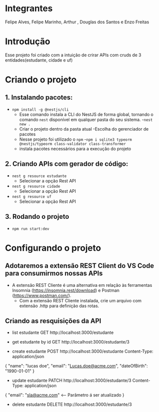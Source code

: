 # Integrantes
Felipe Alves, Felipe Marinho, Arthur , Douglas dos Santos e Enzo Freitas

# Introdução
Esse projeto foi criado com a intuição de crirar APIs com cruds de 3 entidades(estudante, cidade e uf)

# Criando o projeto
## 1. Instalando pacotes: 
- `npm install -g @nestjs/cli`
    - Esse comando instala a CLI do NestJS de forma global, tornando o comando `nest` disponível em qualquer pasta do seu sistema.
-`nest new .`
    - Criar o projeto dentro da pasta atual
-Escolha do gerenciador de pacotes
    - Nesse projeto foi utilizado o `npm`
-`npm i sqlite3 typeorm @nestjs/typeorm class-validator class-transformer`
    - instala pacotes necessários para a execução do projeto
    
## 2. Criando APIs com gerador de código:
- `nest g resource estudante`
    - Selecionar a opção Rest API
- `nest g resource cidade`
    - Selecionar a opção Rest API
- `nest g resource uf`
    - Selecionar a opção Rest API
## 3. Rodando o projeto
- `npm run start:dev` 

# Configurando o projeto
## Adotaremos a extensão REST Client do VS Code para consumirmos nossas APIs 
- A extensão REST Cliente é uma alternativa em
relação às ferramentas Insomnia (https://insomnia.rest/download) e Postman (https://www.postman.com/).
    - Com a extensão REST Cliente instalada, crie um arquivo com extensão .http para definição
    das rotas.
## Criando as resquisições da API
- list estudante
GET http://localhost:3000/estudante

- get estudante by id
GET http://localhost:3000/estudante/3

- create estudante
POST http://localhost:3000/estudante
Content-Type: application/json

{
    "name": "lucas doe",
    "email": "Lucas.doe@acme.com",
    "dateOfBirth": "1990-01-01"
}

- update estudante
PATCH  http://localhost:3000/estudante/3
Content-Type: application/json

{
    "email": "sla@acme.com" <-- Parâmetro á ser atualizado
}

- delete estudante
DELETE http://localhost:3000/estudante/3